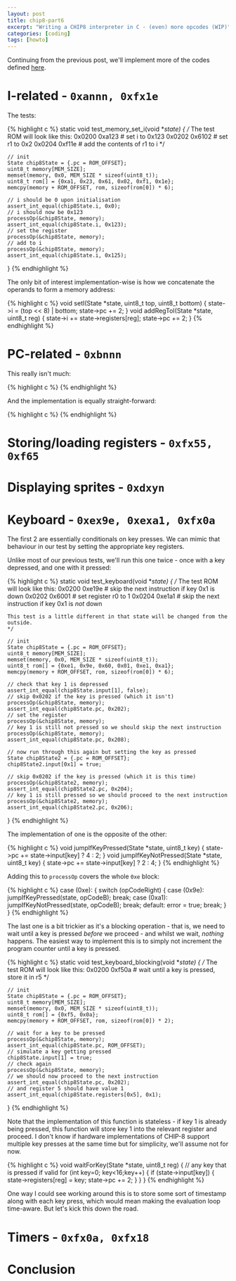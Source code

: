 ```yaml
---
layout: post
title: chip8-part6
excerpt: "Writing a CHIP8 interpreter in C - (even) more opcodes (WIP)"
categories: [coding]
tags: [howto]
---
```


Continuing from the previous post, we'll implement more of the codes defined [here](https://en.wikipedia.org/wiki/CHIP-8#Opcode_table).

# I-related - `0xannn, 0xfx1e`

The tests:

{% highlight c %}
static void test_memory_set_i(void **state) {
    /*
    The test ROM will look like this:
        0x0200 0xa123 # set i to 0x123
        0x0202 0x6102 # set r1 to 0x2
        0x0204 0xf11e # add the contents of r1 to i
    */

    // init
    State chip8State = {.pc = ROM_OFFSET};
    uint8_t memory[MEM_SIZE];
    memset(memory, 0x0, MEM_SIZE * sizeof(uint8_t));
    uint8_t rom[] = {0xa1, 0x23, 0x61, 0x02, 0xf1, 0x1e};
    memcpy(memory + ROM_OFFSET, rom, sizeof(rom[0]) * 6);

    // i should be 0 upon initialisation
    assert_int_equal(chip8State.i, 0x0);
    // i should now be 0x123
    processOp(&chip8State, memory);
    assert_int_equal(chip8State.i, 0x123);
    // set the register
    processOp(&chip8State, memory);
    // add to i
    processOp(&chip8State, memory);
    assert_int_equal(chip8State.i, 0x125);
}
{% endhighlight %}

The only bit of interest implementation-wise is how we concatenate the operands to form a memory address:

{% highlight c %}
void setI(State *state, uint8_t top, uint8_t bottom)
{
    state->i = (top << 8) | bottom;
    state->pc += 2;
}
void addRegToI(State *state, uint8_t reg)
{
    state->i += state->registers[reg];
    state->pc += 2;
}
{% endhighlight %}
# PC-related - `0xbnnn`

This really isn't much:


{% highlight c %}
{% endhighlight %}

And the implementation is equally straight-forward:


{% highlight c %}
{% endhighlight %}

# Storing/loading registers - `0xfx55, 0xf65`

# Displaying sprites - `0xdxyn`

# Keyboard - `0xex9e, 0xexa1, 0xfx0a`

The first 2 are essentially conditionals on key presses. We can mimic that behaviour in our test by setting the appropriate key registers.

Unlike most of our previous tests, we'll run this one twice - once with a key depressed, and one with it pressed:

{% highlight c %}
static void test_keyboard(void  **state) {
    /*
    The test ROM will look like this:
        0x0200 0xe19e # skip the next instruction if key 0x1 is down
        0x0202 0x6001 # set register r0 to 1
        0x0204 0xe1a1 # skip the next instruction if key 0x1 is *not* down

    This test is a little different in that state will be changed from the outside.
    */

    // init
    State chip8State = {.pc = ROM_OFFSET};
    uint8_t memory[MEM_SIZE];
    memset(memory, 0x0, MEM_SIZE * sizeof(uint8_t));
    uint8_t rom[] = {0xe1, 0x9e, 0x60, 0x01, 0xe1, 0xa1};
    memcpy(memory + ROM_OFFSET, rom, sizeof(rom[0]) * 6);
    
    // check that key 1 is depressed
    assert_int_equal(chip8State.input[1], false);
    // skip 0x0202 if the key is pressed (which it isn't)
    processOp(&chip8State, memory);
    assert_int_equal(chip8State.pc, 0x202);
    // set the register
    processOp(&chip8State, memory);
    // key 1 is still not pressed so we should skip the next instruction
    processOp(&chip8State, memory);
    assert_int_equal(chip8State.pc, 0x208);

    // now run through this again but setting the key as pressed
    State chip8State2 = {.pc = ROM_OFFSET};
    chip8State2.input[0x1] = true;

    // skip 0x0202 if the key is pressed (which it is this time)
    processOp(&chip8State2, memory);
    assert_int_equal(chip8State2.pc, 0x204);
    // key 1 is still pressed so we should proceed to the next instruction
    processOp(&chip8State2, memory);
    assert_int_equal(chip8State2.pc, 0x206);
}
{% endhighlight %}

The implementation of one is the opposite of the other:

{% highlight c %}
void jumpIfKeyPressed(State *state, uint8_t key)
{
    state->pc += state->input[key] ? 4 : 2;
}
void jumpIfKeyNotPressed(State *state, uint8_t key)
{
    state->pc += state->input[key] ? 2 : 4;
}
{% endhighlight %}

Adding this to `processOp` covers the whole `0xe` block:

{% highlight c %}
    case (0xe):
    {
        switch (opCodeRight)
        {
        case (0x9e):
            jumpIfKeyPressed(state, opCodeB);
            break;
        case (0xa1):
            jumpIfKeyNotPressed(state, opCodeB);
            break;
        default:
            error = true;
            break;
        }
    }
{% endhighlight %}

The last one is a bit trickier as it's a blocking operation - that is, we need to wait until a key is pressed *before* we proceed - and whilst we wait, *nothing* happens. The easiest way to implement this is to simply not increment the program counter until a key is pressed.


{% highlight c %}
static void test_keyboard_blocking(void **state) {
    /*
    The test ROM will look like this:
        0x0200 0xf50a # wait until a key is pressed, store it in r5
    */

    // init
    State chip8State = {.pc = ROM_OFFSET};
    uint8_t memory[MEM_SIZE];
    memset(memory, 0x0, MEM_SIZE * sizeof(uint8_t));
    uint8_t rom[] = {0xf5, 0x0a};
    memcpy(memory + ROM_OFFSET, rom, sizeof(rom[0]) * 2);

    // wait for a key to be pressed
    processOp(&chip8State, memory);
    assert_int_equal(chip8State.pc, ROM_OFFSET);
    // simulate a key getting pressed
    chip8State.input[1] = true;
    // check again
    processOp(&chip8State, memory);
    // we should now proceed to the next instruction
    assert_int_equal(chip8State.pc, 0x202);
    // and register 5 should have value 1
    assert_int_equal(chip8State.registers[0x5], 0x1);
}
{% endhighlight %}

Note that the implementation of this function is stateless - if key 1 is already being pressed, this function will store key 1 into the relevant register and proceed. I don't know if hardware implementations of CHIP-8 support multiple key presses at the same time but for simplicity, we'll assume not for now.

{% highlight c %}
void waitForKey(State *state, uint8_t reg)
{
    // any key that is pressed if valid
    for (int key=0; key<16;key++) {
        if (state->input[key]) {
            state->registers[reg] = key;
            state->pc += 2;
        }
    }
}
{% endhighlight %}

One way I could see working around this is to store some sort of timestamp along with each key press, which would mean making the evaluation loop time-aware. But let's kick this down the road.

# Timers - `0xfx0a, 0xfx18`

# Conclusion

